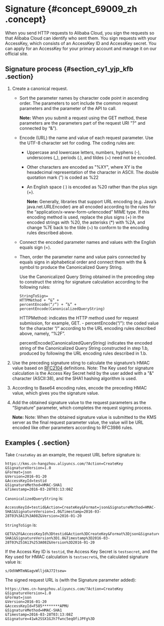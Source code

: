 # Signature {#concept_69009_zh .concept}

When you send HTTP requests to Alibaba Cloud, you sign the requests so that Alibaba Cloud can identify who sent them. You sign requests with your AccessKey, which consists of an AccessKey ID and AccessKey secret. You can apply for an AccessKey for your primary account and manage it on our official site.

## Signature process {#section_cy1_yjp_kfb .section}

1.  Create a canonical request.
    -   Sort the parameter names by character code point in ascending order. The parameters to sort include the common request parameters and the parameter of the API to call.

        **Note:** When you submit a request using the GET method, these parameters are the parameters part of the request URI "?" and connected by “&”\).

    -   Encode \(URL\) the name and value of each request parameter. Use the UTF-8 character set for coding. The coding rules are:
        -   Uppercase and lowercase letters, numbers, hyphens \(-\), underscores \(\_\), periods \(.\), and tildes \(~\) need not be encoded.
        -   Other characters are encoded as "%XY", where XY is the hexadecimal representation of the character in ASCII. The double quotation mark \("\) is coded as %22
        -   An English space \( \) is encoded as %20 rather than the plus sign \(+\).

            **Note:** Generally, libraries that support URL encoding \(e.g. Java’s java.net.URLEncoder\) are all encoded according to the rules for the “application/x-www-form-urlencoded” MIME type. If this encoding method is used, replace the plus signs \(+\) in the encoded strings with %20, the asterisks \(\*\) with %2A, and change %7E back to the tilde \(~\) to conform to the encoding rules described above.

    -   Connect the encoded parameter names and values with the English equals sign \(=\).
    -   Then, order the parameter name and value pairs connected by equals signs in alphabetical order and connect them with the & symbol to produce the Canonicalized Query String.

        Use the Canonicalized Query String obtained in the preceding step to construct the string for signature calculation according to the following rules:

        ```
        StringToSign=
        HTTPMethod + “&” +
        percentEncode(“/”) + ”&” +
        percentEncode(CanonicalizedQueryString)
        
        ```

        HTTPMethod: indicates the HTTP method used for request submission, for example, GET. - percentEncode\(“/”\): the coded value for the character “/“ according to the URL encoding rules described above, namely, “%2F”.

        percentEncode\(CanonicalizedQueryString\) indicates the encoded string of the Canonicalized Query String constructed in step 1.b, produced by following the URL encoding rules described in 1.b.

2.  Use the preceding signature sting to calculate the signature’s HMAC value based on [RFC2104](http://www.ietf.org/rfc/rfc2104.txt) definitions. Note: The Key used for signature calculation is the Access Key Secret held by the user added with a "&" character \(ASCII:38\), and the SHA1 hashing algorithm is used.
3.  According to Base64 encoding rules, encode the preceding HMAC value, which gives you the signature value.
4.  Add the obtained signature value to the request parameters as the “Signature” parameter, which completes the request signing process.

    **Note:** Note: When the obtained signature value is submitted to the KMS server as the final request parameter value, the value will be URL encoded like other parameters according to RFC3986 rules.


## Examples { .section}

Take `CreateKey` as an example, the request URL before signature is:

```
https://kms.cn-hangzhou.aliyuncs.com/?Action=CreateKey
&SignatureVersion=1.0
&Format=json
&Version=2016-01-20
&AccessKeyId=testid
&SignatureMethod=HMAC-SHA1
&Timestamp=2016-03-28T03:13:08Z

```

`CanonicalizedQueryString` is:

```
AccessKeyId=testid&Action=CreateKey&Format=json&SignatureMethod=HMAC-SHA1&SignatureVersion=1.0&Timestamp=2016-03-28T03%3A13%3A08Z&Version=2016-01-20

```

`StringToSign` is:

```
GET&%2F&AccessKeyId%3Dtestid&Action%3DCreateKey&Format%3Djson&SignatureMethod%3DHMAC-SHA1&SignatureVersion%3D1.0&Timestamp%3D2016-03-28T03%253A13%253A08Z&Version%3D2016-01-20

```

If the Access Key ID is `testid`, the Access Key Secret is `testsecret`, and the Key used for HMAC calculation is `testsecret&`, the calculated signature value is:

```
s/OdVWMTmNGagvWlljdAJ7Itsew=

```

The signed request URL is \(with the Signature parameter added\):

```
https://kms.cn-hangzhou.aliyuncs.com/?Action=CreateKey
&SignatureVersion=1.0
&Format=json
&Version=2016-01-20
&AccessKeyId=F585********APMU
&SignatureMethod=HMAC-SHA1
&Timestamp=2016-03-28T03:13:08Z
&Signature=41wk2SSX1GJh7fwnc5eqOfiJPFg%3D


```

